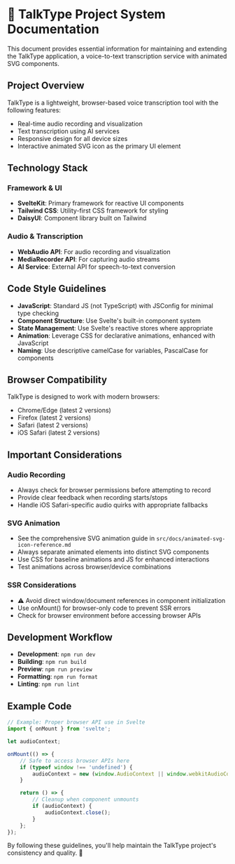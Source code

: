 # 🎤 TalkType Project System Documentation

This document provides essential information for maintaining and extending the TalkType application, a voice-to-text transcription service with animated SVG components.

## Project Overview

TalkType is a lightweight, browser-based voice transcription tool with the following features:

- Real-time audio recording and visualization
- Text transcription using AI services
- Responsive design for all device sizes
- Interactive animated SVG icon as the primary UI element

## Technology Stack

### Framework & UI

- **SvelteKit**: Primary framework for reactive UI components
- **Tailwind CSS**: Utility-first CSS framework for styling
- **DaisyUI**: Component library built on Tailwind

### Audio & Transcription

- **WebAudio API**: For audio recording and visualization
- **MediaRecorder API**: For capturing audio streams
- **AI Service**: External API for speech-to-text conversion

## Code Style Guidelines

- **JavaScript**: Standard JS (not TypeScript) with JSConfig for minimal type checking
- **Component Structure**: Use Svelte's built-in component system
- **State Management**: Use Svelte's reactive stores where appropriate
- **Animation**: Leverage CSS for declarative animations, enhanced with JavaScript
- **Naming**: Use descriptive camelCase for variables, PascalCase for components

## Browser Compatibility

TalkType is designed to work with modern browsers:

- Chrome/Edge (latest 2 versions)
- Firefox (latest 2 versions)
- Safari (latest 2 versions)
- iOS Safari (latest 2 versions)

## Important Considerations

### Audio Recording

- Always check for browser permissions before attempting to record
- Provide clear feedback when recording starts/stops
- Handle iOS Safari-specific audio quirks with appropriate fallbacks

### SVG Animation

- See the comprehensive SVG animation guide in `src/docs/animated-svg-icon-reference.md`
- Always separate animated elements into distinct SVG components
- Use CSS for baseline animations and JS for enhanced interactions
- Test animations across browser/device combinations

### SSR Considerations

- ⚠️ Avoid direct window/document references in component initialization
- Use onMount() for browser-only code to prevent SSR errors
- Check for browser environment before accessing browser APIs

## Development Workflow

- **Development**: `npm run dev`
- **Building**: `npm run build`
- **Preview**: `npm run preview`
- **Formatting**: `npm run format`
- **Linting**: `npm run lint`

## Example Code

```javascript
// Example: Proper browser API use in Svelte
import { onMount } from 'svelte';

let audioContext;

onMount(() => {
	// Safe to access browser APIs here
	if (typeof window !== 'undefined') {
		audioContext = new (window.AudioContext || window.webkitAudioContext)();
	}

	return () => {
		// Cleanup when component unmounts
		if (audioContext) {
			audioContext.close();
		}
	};
});
```

By following these guidelines, you'll help maintain the TalkType project's consistency and quality. 🚀

